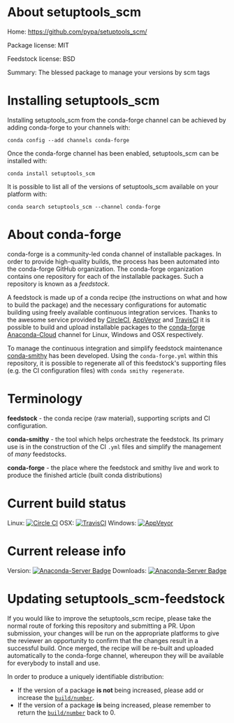 About setuptools_scm
====================

Home: https://github.com/pypa/setuptools_scm/

Package license: MIT

Feedstock license: BSD

Summary: The blessed package to manage your versions by scm tags



Installing setuptools_scm
=========================

Installing setuptools_scm from the conda-forge channel can be achieved by adding conda-forge to your channels with:

```
conda config --add channels conda-forge
```

Once the conda-forge channel has been enabled, setuptools_scm can be installed with:

```
conda install setuptools_scm
```

It is possible to list all of the versions of setuptools_scm available on your platform with:

```
conda search setuptools_scm --channel conda-forge
```


About conda-forge
=================

conda-forge is a community-led conda channel of installable packages.
In order to provide high-quality builds, the process has been automated into the
conda-forge GitHub organization. The conda-forge organization contains one repository 
for each of the installable packages. Such a repository is known as a *feedstock*.

A feedstock is made up of a conda recipe (the instructions on what and how to build
the package) and the necessary configurations for automatic building using freely
available continuous integration services. Thanks to the awesome service provided by
[CircleCI](https://circleci.com/), [AppVeyor](http://www.appveyor.com/)
and [TravisCI](https://travis-ci.org/) it is possible to build and upload installable
packages to the [conda-forge](https://anaconda.org/conda-forge)
[Anaconda-Cloud](http://docs.anaconda.org/) channel for Linux, Windows and OSX respectively.

To manage the continuous integration and simplify feedstock maintenance
[conda-smithy](http://github.com/conda-forge/conda-smithy) has been developed.
Using the ``conda-forge.yml`` within this repository, it is possible to regenerate all of
this feedstock's supporting files (e.g. the CI configuration files) with ``conda smithy regenerate``.


Terminology
===========

**feedstock** - the conda recipe (raw material), supporting scripts and CI configuration.

**conda-smithy** - the tool which helps orchestrate the feedstock.
                   Its primary use is in the construction of the CI ``.yml`` files
                   and simplify the management of *many* feedstocks.

**conda-forge** - the place where the feedstock and smithy live and work to
                  produce the finished article (built conda distributions)

Current build status
====================
Linux: [![Circle CI](https://circleci.com/gh/conda-forge/setuptools_scm-feedstock.svg?style=svg)](https://circleci.com/gh/conda-forge/setuptools_scm-feedstock)
OSX: [![TravisCI](https://travis-ci.org/conda-forge/setuptools_scm-feedstock.svg?branch=master)](https://travis-ci.org/conda-forge/setuptools_scm-feedstock) 
Windows: [![AppVeyor](https://ci.appveyor.com/api/projects/status/github/conda-forge/setuptools_scm-feedstock?svg=True)](https://ci.appveyor.com/project/conda-forge/setuptools_scm-feedstock/branch/master)

Current release info
====================
Version: [![Anaconda-Server Badge](https://anaconda.org/conda-forge/setuptools_scm/badges/version.svg)](https://anaconda.org/conda-forge/setuptools_scm)
Downloads: [![Anaconda-Server Badge](https://anaconda.org/conda-forge/setuptools_scm/badges/downloads.svg)](https://anaconda.org/conda-forge/setuptools_scm)


Updating setuptools_scm-feedstock
=================================

If you would like to improve the setuptools_scm recipe, please take the normal
route of forking this repository and submitting a PR. Upon submission, your changes will
be run on the appropriate platforms to give the reviewer an opportunity to confirm that the
changes result in a successful build. Once merged, the recipe will be re-built and uploaded
automatically to the conda-forge channel, whereupon they will be available for everybody to
install and use.

In order to produce a uniquely identifiable distribution:
 * If the version of a package **is not** being increased, please add or increase
   the [``build/number``](http://conda.pydata.org/docs/building/meta-yaml.html#build-number-and-string). 
 * If the version of a package **is** being increased, please remember to return
   the [``build/number``](http://conda.pydata.org/docs/building/meta-yaml.html#build-number-and-string)
   back to 0.
